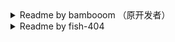 <details>
  <summary>Readme by bambooom （原开发者）</summary>
  ![sync-rss](https://github.com/bambooom/douban-backup/actions/workflows/sync-rss.js.yml/badge.svg)

  ## update notion database from csv

  在前一次导出后过了一段时间，在豆瓣上又有新的标记，但没有简单方法可以同步，又不想手动添加。
  终于等到了 notion public API 发布出来。

  如果在豆瓣上又重新执行油猴脚本（`export.user.js`）导出了一个更新的 csv 文件。
  其中大多数都已经在上一次导出到 notion database 中。少数（大约 80 个）新条目需要更新到 database 中。

  可以使用 `update-notion.js` 脚本，用最新的 csv 文件作为输入，跳过所有已经导入过的条目。
  针对新的条目，一一去从页面获取扩展信息，并更新到 notion 中。
  因为访问条目数比较少，所以不容易被禁 IP。

  <details>
    <summary>example of one row of douban export.user.js csv data</summary>
    <pre>
  {
    '标题': '无间双龙：这份爱，才是正义 / ウロボロス～この愛こそ正  義。',
    '个人评分': '5',
    '打分日期': '2015/03/21',
    '我的短评': '5星打的绝对不是剧情！为建国，为toma，为一众cast就  是如此任性ˊ_>ˋ(1 有用)',
    '上映日期': '2015/01/16',
    '制片国家': '日本',
    '条目链接': 'https://movie.douban.com/subject/25953663/'
  }
    </pre>
  </details>

  <details>
    <summary>example of notion database properties</summary>
    <pre>
  {
    '条目链接': {
      id: '=jBf',
        type: 'url',
          url: 'https://movie.douban.com/subject/26277363/'
    },
    'IMDb 链接': {
      id: '@ME}',
        type: 'url',
          url: 'https://www.imdb.com/title/tt5419278'
    },
    '主演': { id: 'X{lL', type: 'rich_text', rich_text: [[Object]] },
    '个人评分': {
      id: 'Z^ph',
      type: 'multi_select',
      multi_select: [ { id: 'FRXk', name: '5', color: 'pink' } ]
      // multi_select: [], // empty array if no value for rating
    },
    '打分日期': {
      id: 'e\\{[',
        type: 'date',
          date: { start: '2021-01-19', end: null }
    },
    '类型': {
      id: 'pzY>',
        type: 'multi_select',
          multi_select: [[Object], [Object]]
    },
    '海报': {
      id: 't@Fv',
      type: 'files',
      files: [
      {
        name: 'https://img3.doubanio.com/view/photo/s_ratio_poster/public/p2524998570.jpg'
      }
    ]
    },
    '我的短评': { id: 'wG?R', type: 'rich_text', rich_text: [[Object]] },
    '上映年份': { id: 'xghA', type: 'number', number: 2016 },
    '导演': { id: 'y]UL', type: 'rich_text', rich_text: [[Object]] },
    '标题': { id: 'title', type: 'title', title: [[Object]] }
  }
    </pre>
  </details>



  ## sync database from douban rss
  通过上面的脚本可以一次性处理添加几十个条目，但终究需要手动隔一段时间去执行。
  我想到的能够自动同步豆瓣标记的方法就是通过 RSS，所幸豆瓣的 RSS 功能一直健在。

  以下是 RSS 数据解析之后的例子：

  <details>
    <summary>douban rss parsed example</summary>
    <pre>
  #竹子哟竹子#✨ 的收藏
  {
    creator: '#竹子哟竹子#✨',
    title: '想看白蛇传·情',
    link: 'http://movie.douban.com/subject/34825976/',
    pubDate: 'Mon, 31 May 2021 15:14:58 GMT',
    'dc:creator': '#竹子哟竹子#✨',
    content:
      `<table><tr> <td width="80px"><a href="https://movie.douban.com/subject/34825976/" title="白蛇传·情"> <img src="https://img9.doubanio.com/view/photo/s_ratio_poster/public/p2645106865.webp" alt="白蛇传·情"></a></td> <td> <p>推荐: 很差/较差/还行/推荐/力荐</p> </td></tr></table>`,
    contentSnippet: '',
    guid: 'https://www.douban.com/people/MoNoMilky/interests/2898270366',
    isoDate: '2021-05-31T15:14:58.000Z'
  }
  {
    creator: '#竹子哟竹子#✨',
    title: '想看大宋提刑官',
    link: 'http://movie.douban.com/subject/2239292/',
    pubDate: 'Mon, 31 May 2021 15:12:13 GMT',
    'dc:creator': '#竹子哟竹子#✨',
    content: '\n' +
      '\n' +
      '    <table><tr>\n' +
      '    <td width="80px"><a href="https://movie.douban.com/subject/2239292/" title="大宋提刑官">\n' +
      '    <img src="https://img1.doubanio.com/view/photo/s_ratio_poster/public/p2397544089.jpg" alt="大宋提刑官"></a></td>\n' +
      '    <td>\n' +
      '<p>推荐: 还行</p><p>备注: 测试
      短评第 2 行</p>'
      '    </td></tr></table>\n',
    contentSnippet: '推荐: 还行\n备注: 测试\n短评第 2 行',
    guid: 'https://www.douban.com/people/MoNoMilky/interests/2898265663',
    isoDate: '2021-05-31T15:12:13.000Z'
  }
    </pre>
  </details>

  RSS 的好处一个是轻量，但又包含了个人标记的最重要的几个数据：名字、条目链接、时间、评分、短评。
  所以需求可以转换为，定时获取 RSS 更新，并对新的条目进行抓取信息并同步到 notion database。

  由此完成了 `sync-rss.js` 脚本工具，即获取 RSS 数据，对新加入的条目进行抓取信息，处理后添加到对应的 notion database 中即可。

  这个脚本只要能定时自己跑就可以自动从豆瓣标记去更新 notion 了！

  需要一个能跑 cron job 的服务即可，贫穷又很懒的我在想过一圈之后，发现 GitHub Actions 可以跑 [scheduled workflow](https://docs.github.com/en/actions/reference/events-that-trigger-workflows#schedule), 完美满足需求。

  经过一番查找文档，设定好了 [sync-rss workflow](./.github/workflows/sync-rss.js.yml)。此处我的 schedule 是 "Runs every 6 hours"，也就是一天也只运行 4 次。

  但需要考虑的是，豆瓣的 RSS 数据每次都只保留 10 个，并且包括想看、想听、想读。本人仅处理看过、听过、读过的条目，所以如果某一天集中标记数量过多，可能使 RSS 数据并未全部被 workflow 获取。
  也在考虑改成 每小时或者每两个小时跑一次。

  另，GitHub 免费用户的开源仓库，actions 暂时是完全免费，也不计时间。

  [查看 workflow 运行结果 ->](https://github.com/bambooom/douban-backup/actions/workflows/sync-rss.js.yml)


  ## todo
  - 补全 notion 中的海报
  - 添加 *在\** 或者 *想\** 列表，考虑一下如何显示？
  - userscript 添加导出 在* 和 想* 的功能
</details>

<details>
  <summary>Readme by fish-404</summary>
  
  # 备忘

  * 暂时禁用 auto run action，依然可以手动运行 (`sync-rss.js.yml`)
  * `npm run dev` -  本地调试可使用 `example.rss` 文件进行调试 (或会新增更多的配置项)
  * `npm run start` - 实际获取豆瓣链接，即原脚本功能
  * `npm run test` - 用于测试部分接口功能（只写了简单的几个测试，仍需重新规划）

  # 更改中的代码结构说明

  将一条标记视为一个 Record，一个条目视为一个 Item，两者本身应该是互相独立的关系，用户标记行为是 Record 行为，status 从想读，在读到读过。一个书影音游剧目是单独的一个对象，对于整个 douban 或者不同用户可能对这个 Item 的信息需求是不同的。用户数据库记录的是用户所需要的 Item 属性信息。相当于用户标记了 Item id，再从 Item Id 获取用户想要记录的 Item 元数据。

  Notion 相当于一个存储用户需要的信息数据库，相当于关联了 Item 和 Record 的 View。

  以关系型数据库的结构来看，相当于一个 Record 表和一个 Item 表通过 Item id 关联构成用户记录 View。

  # 声明

  example.rss 中的数据为本人曾用账号（昵称：在逃的貓, fish-404），现已注销，但 Rss 源疑似仍可用，如其他人后来使用了该域名，与本人无关。
</detials>